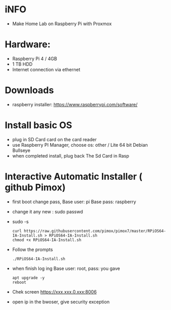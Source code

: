 
# iNFO

- Make Home Lab on Raspberry Pi with Proxmox

# Hardware:

- Raspberry Pi 4 / 4GB
- 1 TB HDD
- Internet connection via ethernet


# Downloads

- raspberry installer: https://www.raspberrypi.com/software/

# Install basic OS

- plug in SD Card card on the card reader
- use Raspberry PI Manager, choose os: other / Lite 64 bit Debian Bullseye
- when completed install, plug back The Sd Card in Rasp

# Interactive Automatic Installer ( github Pimox)

- first boot change pass, Base user: pi Base pass: raspberry
- change it any new : sudo passwd
- sudo -s
   
      curl https://raw.githubusercontent.com/pimox/pimox7/master/RPiOS64-IA-Install.sh > RPiOS64-IA-Install.sh
      chmod +x RPiOS64-IA-Install.sh

- Follow the prompts

      ./RPiOS64-IA-Install.sh

 - when finish log ing Base user: root, pass: you gave
    
       apt upgrade -y
       reboot    

- Chek screen https://xxx.xxx.0.xxx:8006
- open ip in the bwoser, give security exception



